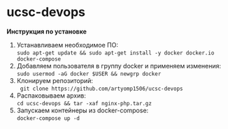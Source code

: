 # ucsc-devops
<b>Инструкция по установке</b>
1. Устанавливаем необходимое ПО:<br>
`sudo apt-get update && sudo apt-get install -y docker docker.io docker-compose`
2. Добавляем пользователя в группу docker и применяем изменения:<br>
`sudo usermod -aG docker $USER && newgrp docker`
3. Клонируем репозиторий:<br>
` git clone https://github.com/artyomp1506/ucsc-devops`
4. Распаковываем архив:<br>
`cd ucsc-devops && tar -xaf nginx-php.tar.gz `
5. Запускаем контейнеры из docker-compose:<br>
`docker-compose up -d`
